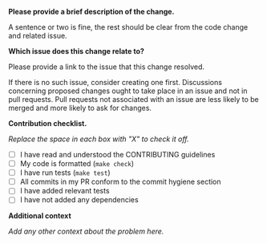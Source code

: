**Please provide a brief description of the change.**

A sentence or two is fine, the rest should be clear from the code change and related issue.

**Which issue does this change relate to?**

Please provide a link to the issue that this change resolved.

If there is no such issue, consider creating one first. Discussions concerning proposed changes ought to take place in an issue and not in pull requests. Pull requests not associated with an issue are less likely to be merged and more likely to ask for changes.

**Contribution checklist.**

_Replace the space in each box with "X" to check it off._

- [ ] I have read and understood the CONTRIBUTING guidelines
- [ ] My code is formatted (`make check`)
- [ ] I have run tests (`make test`)
- [ ] All commits in my PR conform to the commit hygiene section
- [ ] I have added relevant tests
- [ ] I have not added any dependencies

**Additional context**

_Add any other context about the problem here._
